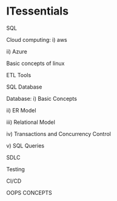 # ITessentials
SQL

Cloud computing: i) aws 

ii) Azure

Basic concepts of linux

ETL Tools

SQL Database

Database: i) Basic Concepts 

ii) ER Model 

iii) Relational Model 

iv) Transactions and Concurrency Control

v) SQL Queries 

SDLC

Testing

CI/CD

OOPS CONCEPTS

